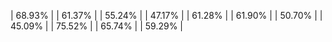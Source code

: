 | 68.93% |
| 61.37% |
| 55.24% |
| 47.17% |
| 61.28% |
| 61.90% |
| 50.70% |
| 45.09% |
| 75.52% |
| 65.74% |
| 59.29% |
